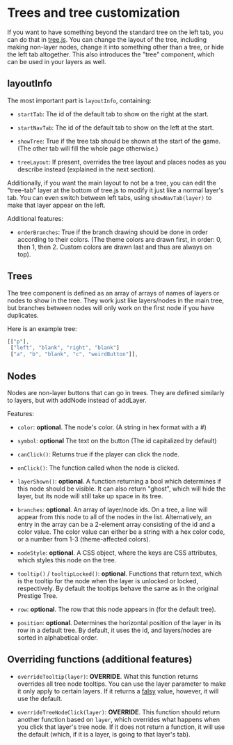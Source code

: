 # Trees and tree customization

If you want to have something beyond the standard tree on the left tab, you can do that in [tree.js](/js/tree.js). You can change the layout of the tree, including making non-layer nodes, change it into something other than a tree, or hide the left tab altogether. This also introduces the "tree" component, which can be used in your layers as well.

## layoutInfo

The most important part is `layoutInfo`, containing:

- `startTab`: The id of the default tab to show on the right at the start.

- `startNavTab`: The id of the default tab to show on the left at the start.

- `showTree`: True if the tree tab should be shown at the start of the game. (The other tab will fill the whole page otherwise.)

- `treeLayout`: If present, overrides the tree layout and places nodes as you describe instead (explained in the next section).

Additionally, if you want the main layout to not be a tree, you can edit the "tree-tab" layer at the bottom of tree.js to modify it just like a normal layer's tab. You can even switch between left tabs, using `showNavTab(layer)` to make that layer appear on the left.

Additional features:

- `orderBranches`: True if the branch drawing should be done in order according to their colors. (The theme colors are drawn first, in order: 0, then 1, then 2. Custom colors are drawn last and thus are always on top).

## Trees

The tree component is defined as an array of arrays of names of layers or nodes to show in the tree. They work just like layers/nodes in the main tree, but branches between nodes will only work on the first node if you have duplicates.

Here is an example tree:

```js
[["p"],
 ["left", "blank", "right", "blank"]
 ["a", "b", "blank", "c", "weirdButton"]],
```

## Nodes

Nodes are non-layer buttons that can go in trees. They are defined similarly to layers, but with addNode instead of addLayer.

Features:

- `color`: **optional**. The node's color. (A string in hex format with a #)

- `symbol`: **optional** The text on the button (The id capitalized by default)

- `canClick()`: Returns true if the player can click the node.

- `onClick()`: The function called when the node is clicked.

- `layerShown()`: **optional**. A function returning a bool which determines if this node should be visible. It can also return "ghost", which will hide the layer, but its node will still take up space in its tree.

- `branches`: **optional**. An array of layer/node ids. On a tree, a line will appear from this node to all of the nodes in the list. Alternatively, an entry in the array can be a 2-element array consisting of the id and a color value. The color value can either be a string with a hex color code, or a number from 1-3 (theme-affected colors).

- `nodeStyle`: **optional**. A CSS object, where the keys are CSS attributes, which styles this node on the tree.

- `tooltip()` / `tooltipLocked()`: **optional**. Functions that return text, which is the tooltip for the node when the layer is unlocked or locked, respectively. By default the tooltips behave the same as in the original Prestige Tree.

- `row`: **optional**. The row that this node appears in (for the default tree).

- `position`: **optional**. Determines the horizontal position of the layer in its row in a default tree. By default, it uses the id,
and layers/nodes are sorted in alphabetical order.

## Overriding functions (additional features)

- `overrideTooltip(layer)`: **OVERRIDE**. What this function returns overrides all tree node tooltips. You can use the layer parameter to make it only apply to certain layers. If it returns a [falsy](https://developer.mozilla.org/en-US/docs/Glossary/Falsy) value, however, it will use the default.

- `overrideTreeNodeClick(layer)`: **OVERRIDE**. This function should return another function based on `layer`, which overrides what happens when you click that layer's tree node. If it does not return a function, it will use the default (which, if it is a layer, is going to that layer's tab).
